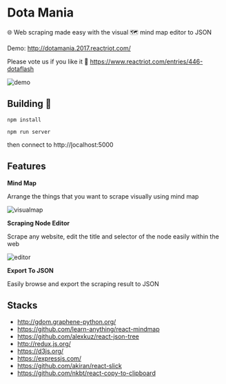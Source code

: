 # Dota Mania

🌐 Web scraping made easy with the visual 🗺 mind map editor to JSON

Demo: http://dotamania.2017.reactriot.com/

Please vote us if you like it 🍻 https://www.reactriot.com/entries/446-dotaflash

![demo](https://media.giphy.com/media/3o7btWKp9lTyQB1tnO/giphy.gif)

## Building 🚀

```
npm install

npm run server
```

then connect to http://̨localhost:5000

## Features

**Mind Map**

Arrange the things that you want to scrape visually using mind map

![visualmap](https://media.giphy.com/media/3o7bueFvMVrlD7AqXu/giphy.gif)

**Scraping Node Editor**

Scrape any website, edit the title and selector of the node easily within the web

![editor](https://media.giphy.com/media/3og0INxaGgCizWV3B6/giphy.gif)

**Export To JSON**

Easily browse and export the scraping result to JSON


## Stacks

- http://gdom.graphene-python.org/
- https://github.com/learn-anything/react-mindmap
- https://github.com/alexkuz/react-json-tree
- http://redux.js.org/
- https://d3js.org/
- https://expressjs.com/
- https://github.com/akiran/react-slick
- https://github.com/nkbt/react-copy-to-clipboard

